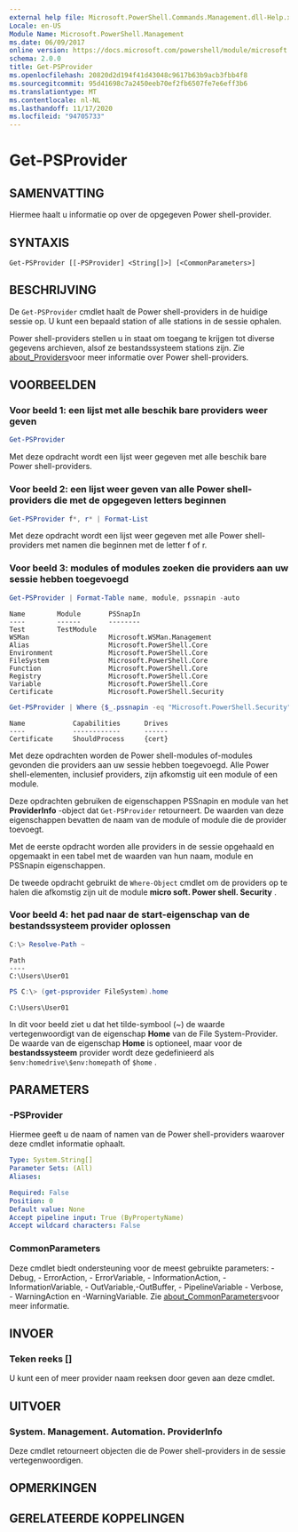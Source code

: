 ```yaml
---
external help file: Microsoft.PowerShell.Commands.Management.dll-Help.xml
Locale: en-US
Module Name: Microsoft.PowerShell.Management
ms.date: 06/09/2017
online version: https://docs.microsoft.com/powershell/module/microsoft.powershell.management/get-psprovider?view=powershell-7.2&WT.mc_id=ps-gethelp
schema: 2.0.0
title: Get-PSProvider
ms.openlocfilehash: 20820d2d194f41d43048c9617b63b9acb3fbb4f8
ms.sourcegitcommit: 95d41698c7a2450eeb70ef2fb6507fe7e6eff3b6
ms.translationtype: MT
ms.contentlocale: nl-NL
ms.lasthandoff: 11/17/2020
ms.locfileid: "94705733"
---
```

# Get-PSProvider

## SAMENVATTING
Hiermee haalt u informatie op over de opgegeven Power shell-provider.

## SYNTAXIS

```
Get-PSProvider [[-PSProvider] <String[]>] [<CommonParameters>]
```

## BESCHRIJVING

De `Get-PSProvider` cmdlet haalt de Power shell-providers in de huidige sessie op.
U kunt een bepaald station of alle stations in de sessie ophalen.

Power shell-providers stellen u in staat om toegang te krijgen tot diverse gegevens archieven, alsof ze bestandssysteem stations zijn.
Zie [about_Providers](../Microsoft.PowerShell.Core/About/about_Providers.md)voor meer informatie over Power shell-providers.

## VOORBEELDEN

### Voor beeld 1: een lijst met alle beschik bare providers weer geven

```powershell
Get-PSProvider
```

Met deze opdracht wordt een lijst weer gegeven met alle beschik bare Power shell-providers.

### Voor beeld 2: een lijst weer geven van alle Power shell-providers die met de opgegeven letters beginnen

```powershell
Get-PSProvider f*, r* | Format-List
```

Met deze opdracht wordt een lijst weer gegeven met alle Power shell-providers met namen die beginnen met de letter f of r.

### Voor beeld 3: modules of modules zoeken die providers aan uw sessie hebben toegevoegd

```powershell
Get-PSProvider | Format-Table name, module, pssnapin -auto
```

```Output
Name        Module       PSSnapIn
----        ------       --------
Test        TestModule
WSMan                    Microsoft.WSMan.Management
Alias                    Microsoft.PowerShell.Core
Environment              Microsoft.PowerShell.Core
FileSystem               Microsoft.PowerShell.Core
Function                 Microsoft.PowerShell.Core
Registry                 Microsoft.PowerShell.Core
Variable                 Microsoft.PowerShell.Core
Certificate              Microsoft.PowerShell.Security
```

```powershell
Get-PSProvider | Where {$_.pssnapin -eq "Microsoft.PowerShell.Security"}
```

```Output
Name            Capabilities      Drives
----            ------------      ------
Certificate     ShouldProcess     {cert}
```

Met deze opdrachten worden de Power shell-modules of-modules gevonden die providers aan uw sessie hebben toegevoegd.
Alle Power shell-elementen, inclusief providers, zijn afkomstig uit een module of een module.

Deze opdrachten gebruiken de eigenschappen PSSnapin en module van het **ProviderInfo** -object dat `Get-PSProvider` retourneert.
De waarden van deze eigenschappen bevatten de naam van de module of module die de provider toevoegt.

Met de eerste opdracht worden alle providers in de sessie opgehaald en opgemaakt in een tabel met de waarden van hun naam, module en PSSnapin eigenschappen.

De tweede opdracht gebruikt de `Where-Object` cmdlet om de providers op te halen die afkomstig zijn uit de module **micro soft. Power shell. Security** .

### Voor beeld 4: het pad naar de start-eigenschap van de bestandssysteem provider oplossen

```powershell
C:\> Resolve-Path ~
```

```Output
Path
----
C:\Users\User01
```

```powershell
PS C:\> (get-psprovider FileSystem).home
```

```Output
C:\Users\User01
```

In dit voor beeld ziet u dat het tilde-symbool (~) de waarde vertegenwoordigt van de eigenschap **Home** van de File System-Provider.
De waarde van de eigenschap **Home** is optioneel, maar voor de **bestandssysteem** provider wordt deze gedefinieerd als `$env:homedrive\$env:homepath` of `$home` .

## PARAMETERS

### -PSProvider

Hiermee geeft u de naam of namen van de Power shell-providers waarover deze cmdlet informatie ophaalt.

```yaml
Type: System.String[]
Parameter Sets: (All)
Aliases:

Required: False
Position: 0
Default value: None
Accept pipeline input: True (ByPropertyName)
Accept wildcard characters: False
```

### CommonParameters

Deze cmdlet biedt ondersteuning voor de meest gebruikte parameters: -Debug, - ErrorAction, - ErrorVariable, - InformationAction, -InformationVariable, - OutVariable,-OutBuffer, - PipelineVariable - Verbose, - WarningAction en -WarningVariable. Zie [about_CommonParameters](../Microsoft.PowerShell.Core/About/about_CommonParameters.md)voor meer informatie.

## INVOER

### Teken reeks []

U kunt een of meer provider naam reeksen door geven aan deze cmdlet.

## UITVOER

### System. Management. Automation. ProviderInfo

Deze cmdlet retourneert objecten die de Power shell-providers in de sessie vertegenwoordigen.

## OPMERKINGEN

## GERELATEERDE KOPPELINGEN


